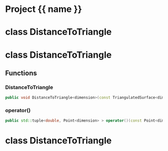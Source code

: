 <script setup>
import {useRoute} from 'vitepress'
const {path} = useRoute()
const tokens = path.split('/')
const words = tokens[2].split('-');
for (let i = 0; i < words.length; i++) {
    words[i] = words[i].charAt(0).toUpperCase() + words[i].slice(1);
    words[i] = words[i].replace('geode', 'Geode')
}
const name = words.join('-');
</script>
# Project {{ name }}

# class DistanceToTriangle


# class DistanceToTriangle


## Functions

### DistanceToTriangle

```cpp
public void DistanceToTriangle<dimension>(const TriangulatedSurface<dimension> & mesh)
```


### operator()

```cpp
public std::tuple<double, Point<dimension> > operator()(const Point<dimension> & query, index_t cur_box)
```




# class DistanceToTriangle


